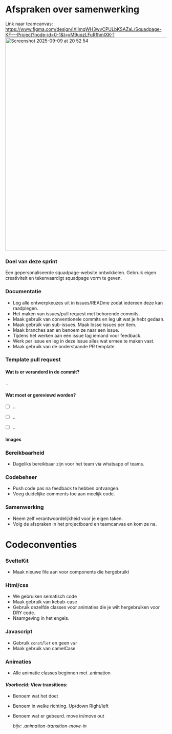# Afspraken over samenwerking

Link naar teamcanvas: https://www.figma.com/design/lXiImqWH3wvCPULbKSAZaL/Squadpage-KF---Project?node-id=0-1&t=vM9uqzLFuRfhmIXK-1
<img width="947" height="664" alt="Screenshot 2025-09-09 at 20 52 54" src="https://github.com/user-attachments/assets/b542d7dc-bcd3-4bda-b655-2e696e246c1c" />

### Doel van deze sprint
Een gepersonaliseerde squadpage-website ontwikkelen. Gebruik eigen creativiteit en tekenvaardigt squadpage vorm te geven.

### Documentatie
* Leg alle ontwerpkeuzes uit in issues/READme zodat iedereen deze kan raadplegen.
* Het maken van issues/pull request met behorende commits.
* Maak gebruik van conventionele commits en leg uit wat je hebt gedaan.
* Maak gebruik van sub-issues. Maak losse issues per item.
* Maak branches aan en benoem ze naar een issue.
* Tijdens het werken aan een issue tag iemand voor feedback.
* Werk per issue en leg in deze issue alles wat ermee te maken vast.
* Maak gebruik van de onderstaande PR template.

### Template pull request

#### Wat is er veranderd in de commit?

..


#### Wat moet er gereviewd worden?

- [ ] ..
- [ ] ..
- [ ] ..



#### Images


### Bereikbaarheid
* Dageliks bereikbaar zijn voor het team via whatsapp of teams.

### Codebeheer
* Push code pas na feedback te hebben ontvangen.
* Voeg duidelijke comments toe aan moelijk code.


### Samenwerking
* Neem zelf verantwoordelijkheid voor je eigen taken.
* Volg de afspraken in het projectboard en teamcanvas en kom ze na.

# Codeconventies

### SvelteKit
* Maak nieuwe file aan voor components die hergebruikt

### Html/css
* We gebruiken sematisch code
* Maak gebruik van kebab-case
* Gebruik dezelfde classes voor animaties die je wilt hergebruiken voor DRY code.
* Naamgeving in het engels.

### Javascript
* Gebruik `const`/`let` en geen `var`
* Maak gebruik van camelCase 

### Animaties
* Alle animatie classes beginnen met .animation


#### *Voorbeeld:* View transitions:

* Benoem wat het doet
* Benoem in welke richting. Up/down Right/left
* Benoem wat er gebeurd. move in/move out


  *bijv: .animation-transition-move-in*


